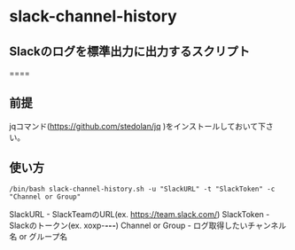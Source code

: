 # slack-channel-history

## Slackのログを標準出力に出力するスクリプト
====

## 前提
jqコマンド(https://github.com/stedolan/jq )をインストールしておいて下さい。

## 使い方
```
/bin/bash slack-channel-history.sh -u "SlackURL" -t "SlackToken" -c "Channel or Group"
```
SlackURL - SlackTeamのURL(ex. https://team.slack.com/)
SlackToken - Slackのトークン(ex. xoxp-****************-**********-*************-*******)
Channel or Group - ログ取得したいチャンネル名 or グループ名
 
